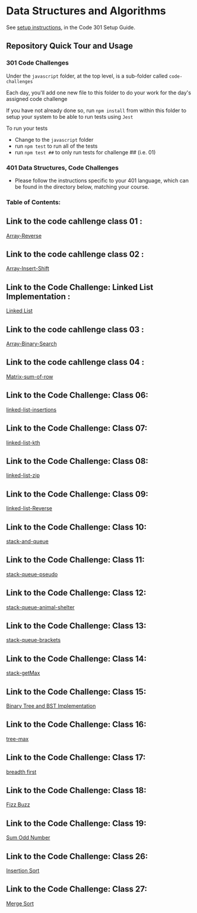 # Data Structures and Algorithms

See [setup instructions](https://codefellows.github.io/setup-guide/code-301/3-code-challenges), in the Code 301 Setup Guide.

## Repository Quick Tour and Usage

### 301 Code Challenges

Under the `javascript` folder, at the top level, is a sub-folder called `code-challenges`

Each day, you'll add one new file to this folder to do your work for the day's assigned code challenge

If you have not already done so, run `npm install` from within this folder to setup your system to be able to run tests using `Jest`

To run your tests

- Change to the `javascript` folder
- run `npm test` to run all of the tests
- run `npm test ##` to only run tests for challenge ## (i.e. 01)

### 401 Data Structures, Code Challenges

- Please follow the instructions specific to your 401 language, which can be found in the directory below, matching your course.
### Table of Contents:
## Link to the code cahllenge class 01 :
[Array-Reverse](./javascript/reverseArray/README.md)
## Link to the code cahllenge class 02 :
[Array-Insert-Shift](./javascript/array-insert-shift/README.md)
## Link to the Code Challenge: Linked List Implementation :
[Linked List ](./javascript/linkedlist/README.md)
## Link to the code cahllenge class 03 :
[Array-Binary-Search](./javascript/array-binary-search/README.md)
## Link to the code cahllenge class 04 :
[Matrix-sum-of-row](./javascript/matrix-sum/README.md)
## Link to the Code Challenge: Class 06:
[linked-list-insertions](./javascript/linked-list-insertions/README.md)
## Link to the Code Challenge: Class 07:
[linked-list-kth](./javascript/linked-list-kth/README.md)
## Link to the Code Challenge: Class 08:
[linked-list-zip](./javascript/linked-list-zip/README.md)
## Link to the Code Challenge: Class 09:
[linked-list-Reverse](./javascript/linked-list-Reverse/README.md)
## Link to the Code Challenge: Class 10:
[stack-and-queue](./javascript/stack-and-queue/README.md)
## Link to the Code Challenge: Class 11:
[stack-queue-pseudo](./javascript/stack-queue-pseudo/README.md)
## Link to the Code Challenge: Class 12:
[stack-queue-animal-shelter](./javascript/stack-queue-animal-shelter/README.md)
## Link to the Code Challenge: Class 13:
[stack-queue-brackets](./javascript/stack-queue-brackets/README.md)
## Link to the Code Challenge: Class 14:
[stack-getMax](./javascript/stackGetMax/README.md)
## Link to the Code Challenge: Class 15:
[ Binary Tree and BST Implementation](./javascript/trees/binaryTree/README.md)
## Link to the Code Challenge: Class 16:
[tree-max](./javascript/trees/tree-max/README.md)
## Link to the Code Challenge: Class 17:
[breadth first](./javascript/trees/breadth-first/README.md)
## Link to the Code Challenge: Class 18:
[Fizz Buzz](./javascript/trees/fizzBuzz/README.md)
## Link to the Code Challenge: Class 19:
[Sum Odd Number](./javascript/trees/sumOddNumbers/README.md)
## Link to the Code Challenge: Class 26:
[Insertion Sort](./javascript/insertion-sort/README.md)
## Link to the Code Challenge: Class 27:
[Merge Sort](./javascript/merge-sort/README.md)